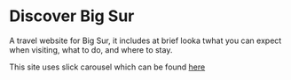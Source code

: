 # Discover Big Sur
A travel website for Big Sur, it includes at brief looka twhat you can expect when visiting, what to do, and where to stay.

This site uses slick carousel which can be found [here](https://github.com/kenwheeler/slick/) 
